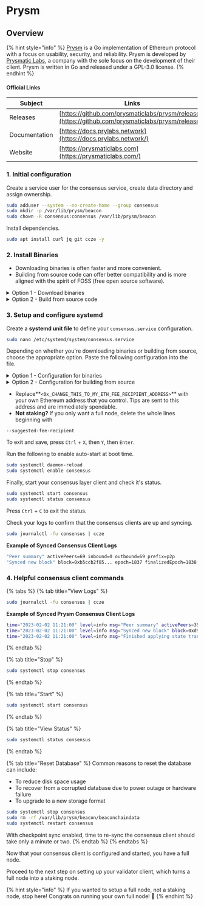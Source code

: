 # Prysm

## Overview

{% hint style="info" %}
[Prysm](https://github.com/prysmaticlabs/prysm) is a Go implementation of Ethereum protocol with a focus on usability, security, and reliability. Prysm is developed by [Prysmatic Labs](https://prysmaticlabs.com), a company with the sole focus on the development of their client. Prysm is written in Go and released under a GPL-3.0 license.
{% endhint %}

#### Official Links

| Subject       | Links                                                                                              |
| ------------- | -------------------------------------------------------------------------------------------------- |
| Releases      | [https://github.com/prysmaticlabs/prysm/releases](https://github.com/prysmaticlabs/prysm/releases) |
| Documentation | [https://docs.prylabs.network](https://docs.prylabs.network/)                                      |
| Website       | [https://prysmaticlabs.com](https://prysmaticlabs.com/)                                            |

### 1. Initial configuration

Create a service user for the consensus service, create data directory and assign ownership.

```bash
sudo adduser --system --no-create-home --group consensus
sudo mkdir -p /var/lib/prysm/beacon
sudo chown -R consensus:consensus /var/lib/prysm/beacon
```

Install dependencies.

```bash
sudo apt install curl jq git ccze -y
```

### 2. Install Binaries

* Downloading binaries is often faster and more convenient.
* Building from source code can offer better compatibility and is more aligned with the spirit of FOSS (free open source software).

<details>

<summary>Option 1 - Download binaries</summary>

Run the following to automatically download the latest binaries.

```bash
cd $HOME
prysm_version=$(curl -f -s https://prysmaticlabs.com/releases/latest)
file_beacon=beacon-chain-${prysm_version}-linux-amd64
file_validator=validator-${prysm_version}-linux-amd64
curl -f -L "https://prysmaticlabs.com/releases/${file_beacon}" -o beacon-chain
curl -f -L "https://prysmaticlabs.com/releases/${file_validator}" -o validator
chmod +x beacon-chain validator
```

Install the binaries.

<pre class="language-bash"><code class="lang-bash"><strong>sudo mv beacon-chain validator /usr/local/bin
</strong></code></pre>

</details>

<details>

<summary>Option 2 - Build from source code</summary>

Install Bazel

```bash
wget -O bazel https://github.com/bazelbuild/bazelisk/releases/download/v1.16.0/bazelisk-linux-amd64
chmod +x bazel
sudo mv bazel /usr/local/bin
```

Build the binaries.

```bash
mkdir -p ~/git
cd ~/git
git clone https://github.com/prysmaticlabs/prysm.git
cd prysm
git fetch --tags
RELEASETAG=$(curl -s https://api.github.com/repos/prysmaticlabs/prysm/releases/latest | jq -r .tag_name)
git checkout tags/$RELEASETAG
bazel build //cmd/beacon-chain:beacon-chain --config=release
bazel build //cmd/validator:validator --config=release
```

Verify Prysm was built properly by displaying the help menu.

```shell
bazel run //beacon-chain -- --help
```

Install the binaries.

```shell
sudo cp -a $HOME/git/prysm /usr/local/bin/prysm
```

</details>

### **3. Setup and configure systemd**

Create a **systemd unit file** to define your `consensus.service` configuration.

```bash
sudo nano /etc/systemd/system/consensus.service
```

Depending on whether you're downloading binaries or building from source, choose the appropriate option. Paste the following configuration into the file.

<details>

<summary>Option 1 - Configuration for binaries</summary>

<pre class="language-bash"><code class="lang-bash"><strong>[Unit]
</strong>Description=Prysm Consensus Layer Client service for Mainnet
Wants=network-online.target
After=network-online.target
Documentation=https://www.coincashew.com

[Service]
Type=simple
User=consensus
Group=consensus
Restart=on-failure
RestartSec=3
KillSignal=SIGINT
TimeoutStopSec=900
ExecStart=/usr/local/bin/beacon-chain \
  --mainnet \
  --datadir=/var/lib/prysm/beacon \
  --grpc-gateway-port 5052 \
  --p2p-tcp-port 13000 \
  --p2p-udp-port 12000 \
  --p2p-max-peers 80 \
  --monitoring-port 8008 \
  --checkpoint-sync-url=https://beaconstate.info \
  --genesis-beacon-api-url=https://beaconstate.info \
  --execution-endpoint=http://localhost:8551 \
  --jwt-secret=/secrets/jwtsecret \
  --accept-terms-of-use=true \
  --suggested-fee-recipient=&#x3C;0x_CHANGE_THIS_TO_MY_ETH_FEE_RECIPIENT_ADDRESS>

[Install]
WantedBy=multi-user.target
</code></pre>

</details>

<details>

<summary>Option 2 - Configuration for building from source</summary>

<pre class="language-shell"><code class="lang-shell"><strong>[Unit]
</strong>Description=Prysm Consensus Layer Client service for Mainnet
Wants=network-online.target
After=network-online.target
Documentation=https://www.coincashew.com

[Service]
Type=simple
User=consensus
Group=consensus
Restart=on-failure
RestartSec=3
KillSignal=SIGINT
TimeoutStopSec=900
WorkingDirectory=/usr/local/bin/prysm
ExecStart=bazel run //cmd/beacon-chain --config=release -- \
  --mainnet \
  --datadir=/var/lib/prysm/beacon \
  --grpc-gateway-port 5052 \
  --p2p-tcp-port 13000 \
  --p2p-udp-port 12000 \
  --p2p-max-peers 80 \
  --monitoring-port 8008 \
  --checkpoint-sync-url=https://beaconstate.info \
  --genesis-beacon-api-url=https://beaconstate.info \
  --execution-endpoint=http://localhost:8551 \
  --jwt-secret=/secrets/jwtsecret \
  --accept-terms-of-use=true \
  --suggested-fee-recipient=&#x3C;0x_CHANGE_THIS_TO_MY_ETH_FEE_RECIPIENT_ADDRESS>

[Install]
WantedBy=multi-user.target
</code></pre>

</details>

* Replace**`<0x_CHANGE_THIS_TO_MY_ETH_FEE_RECIPIENT_ADDRESS>`** with your own Ethereum address that you control. Tips are sent to this address and are immediately spendable.
* **Not staking?** If you only want a full node, delete the whole lines beginning with

```
--suggested-fee-recipient
```

To exit and save, press `Ctrl` + `X`, then `Y`, then `Enter`.

Run the following to enable auto-start at boot time.

```bash
sudo systemctl daemon-reload
sudo systemctl enable consensus
```

Finally, start your consensus layer client and check it's status.

```bash
sudo systemctl start consensus
sudo systemctl status consensus
```

Press `Ctrl` + `C` to exit the status.

Check your logs to confirm that the consensus clients are up and syncing.

```bash
sudo journalctl -fu consensus | ccze
```

**Example of Synced Consensus Client Logs**

```bash
"Peer summary" activePeers=69 inbound=0 outbound=69 prefix=p2p
"Synced new block" block=0xb5ccb2f85... epoch=1837 finalizedEpoch=1838 finalizedRoot=0x1dce0... prefix=blockchain slot=21338 "Finished applying state transition" attestations=128 payloadHash=0x000000000000 prefix=blockchain slot=2138 syncBitsCount=213 txCount=0"terminal difficulty has not been reached yet" latestDifficulty=10000000 prefix=powchain terminalDifficulty=10000000
```

### 4. Helpful consensus client commands

{% tabs %}
{% tab title="View Logs" %}
```bash
sudo journalctl -fu consensus | ccze
```

**Example of Synced Prysm Consensus Client Logs**

```bash
time="2023-02-02 11:21:00" level=info msg="Peer summary" activePeers=35 inbound=10 outbound=25 prefix=p2p
time="2023-02-02 11:21:00" level=info msg="Synced new block" block=0xd9ddeza1289... epoch=11795 finalizedEpoch=111794 finalizedRoot=0x462e3275... prefix=blockchain slot=31205
time="2023-02-02 11:21:00" level=info msg="Finished applying state transition" attestations=64 payloadHash=0x000000000000 prefix=blockchain slot=31205 syncBitsCount=209 txCount=0
```
{% endtab %}

{% tab title="Stop" %}
```bash
sudo systemctl stop consensus
```
{% endtab %}

{% tab title="Start" %}
```bash
sudo systemctl start consensus
```
{% endtab %}

{% tab title="View Status" %}
```bash
sudo systemctl status consensus
```
{% endtab %}

{% tab title="Reset Database" %}
Common reasons to reset the database can include:

* To reduce disk space usage
* To recover from a corrupted database due to power outage or hardware failure
* To upgrade to a new storage format

```bash
sudo systemctl stop consensus
sudo rm -rf /var/lib/prysm/beacon/beaconchaindata
sudo systemctl restart consensus
```

With checkpoint sync enabled, time to re-sync the consensus client should take only a minute or two.
{% endtab %}
{% endtabs %}

Now that your consensus client is configured and started, you have a full node.

Proceed to the next step on setting up your validator client, which turns a full node into a staking node.

{% hint style="info" %}
If you wanted to setup a full node, not a staking node, stop here! Congrats on running your own full node! :tada:
{% endhint %}

